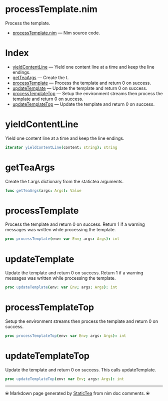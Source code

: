 # processTemplate.nim

Process the template.

* [processTemplate.nim](../src/processTemplate.nim) &mdash; Nim source code.
# Index

* [yieldContentLine](#yieldcontentline) &mdash; Yield one content line at a time and keep the line endings.
* [getTeaArgs](#getteaargs) &mdash; Create the t.
* [processTemplate](#processtemplate) &mdash; Process the template and return 0 on success.
* [updateTemplate](#updatetemplate) &mdash; Update the template and return 0 on success.
* [processTemplateTop](#processtemplatetop) &mdash; Setup the environment streams then process the template and return 0 on success.
* [updateTemplateTop](#updatetemplatetop) &mdash; Update the template and return 0 on success.

# yieldContentLine

Yield one content line at a time and keep the line endings.

```nim
iterator yieldContentLine(content: string): string
```

# getTeaArgs

Create the t.args dictionary from the statictea arguments.

```nim
func getTeaArgs(args: Args): Value
```

# processTemplate

Process the template and return 0 on success. Return 1 if a warning messages was written while processing the template.

```nim
proc processTemplate(env: var Env; args: Args): int
```

# updateTemplate

Update the template and return 0 on success. Return 1 if a warning messages was written while processing the template.

```nim
proc updateTemplate(env: var Env; args: Args): int
```

# processTemplateTop

Setup the environment streams then process the template and return 0 on success.

```nim
proc processTemplateTop(env: var Env; args: Args): int
```

# updateTemplateTop

Update the template and return 0 on success. This calls updateTemplate.

```nim
proc updateTemplateTop(env: var Env; args: Args): int
```


---
⦿ Markdown page generated by [StaticTea](https://github.com/flenniken/statictea/) from nim doc comments. ⦿
